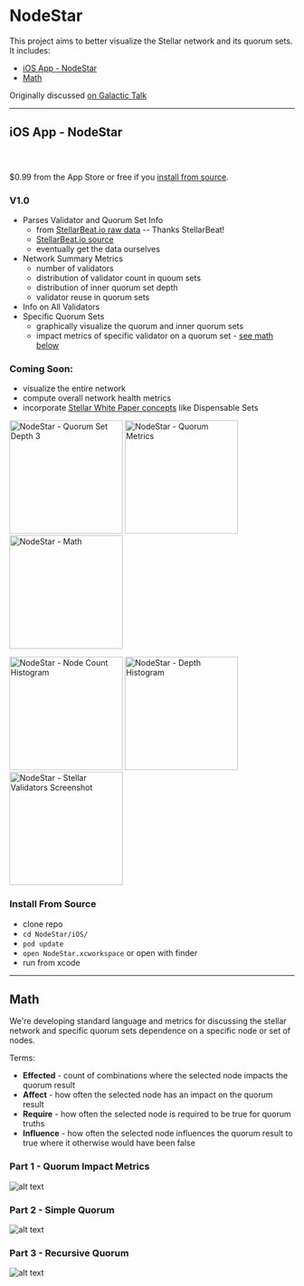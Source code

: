 # NodeStar

This project aims to better visualize the Stellar network and its quorum sets. It includes:

* [iOS App - NodeStar](#ios-app---nodestar)
* [Math](#math)

Originally discussed [on Galactic Talk](https://galactictalk.org/d/1521-what-are-indicators-of-a-healthy-stellar-network/7)

<hr/>

## iOS App - NodeStar

<a href="https://itunes.apple.com/us/app/nodestar-for-stellar/id1425168670?mt=8" style="display:inline-block;overflow:hidden;background:url(https://linkmaker.itunes.apple.com/assets/shared/badges/en-us/appstore-lrg.svg) no-repeat;width:135px;height:40px;background-size:contain;"></a>
<br />
$0.99 from the App Store or free if you [install from source](#install-from-source).

### V1.0
* Parses Validator and Quorum Set Info
  * from [StellarBeat.io raw data](https://stellarbeat.io/nodes/dataset) -- Thanks StellarBeat!
  * [StellarBeat.io source](https://github.com/stellarbeat/js-stellar-node-connector)
  * eventually get the data ourselves
* Network Summary Metrics
  * number of validators
  * distribution of validator count in quoum sets
  * distribution of inner quorum set depth
  * validator reuse in quorum sets
* Info on All Validators
* Specific Quorum Sets
  * graphically visualize the quorum and inner quorum sets
  * impact metrics of specific validator on a quorum set - [see math below](#math)

### Coming Soon:

* visualize the entire network
* compute overall network health metrics
* incorporate [Stellar White Paper concepts](https://www.stellar.org/papers/stellar-consensus-protocol.pdf) like Dispensable Sets

<p float="left">
  <img src="iOS/screen-shots/3-quorum-set-depth-3.png" width="200" alt="NodeStar - Quorum Set Depth 3" />
  <img src="iOS/screen-shots/7-quorum-metrics.png" width="200" alt="NodeStar - Quorum Metrics" />
  <img src="iOS/screen-shots/6-math.png" width="200" alt="NodeStar - Math" />
</p>
<p float="left">
  <img src="iOS/screen-shots/4-summary-1.png" width="200" alt="NodeStar - Node Count Histogram" />
  <img src="iOS/screen-shots/5-summary-2.png" width="200" alt="NodeStar - Depth Histogram" />
  <img src="iOS/screen-shots/1-validators.png" width="200" alt="NodeStar - Stellar Validators Screenshot" />
</p>

### Install From Source
* clone repo
* `cd NodeStar/iOS/`
* `pod update`
* `open NodeStar.xcworkspace` or open with finder
* run from xcode

<hr/>

## Math

We're developing standard language and metrics for discussing the stellar network and specific quorum sets dependence on a specific node or set of nodes.

Terms:

* **Effected** - count of combinations where the selected node impacts the quorum result
* **Affect** - how often the selected node has an impact on the quorum result
* **Require** - how often the selected node is required to be true for quorum truths
* **Influence** - how often the selected node influences the quorum result to true where it otherwise would have been false


### Part 1 - Quorum Impact Metrics
![alt text](math/math1.tex.png "Math 1 - impact metrics")

### Part 2 - Simple Quorum
![alt text](math/math2.tex.png "Math 2 - simple quorum")

### Part 3 - Recursive Quorum
![alt text](math/math3.tex.png "Math 2 - recursive quorum")


